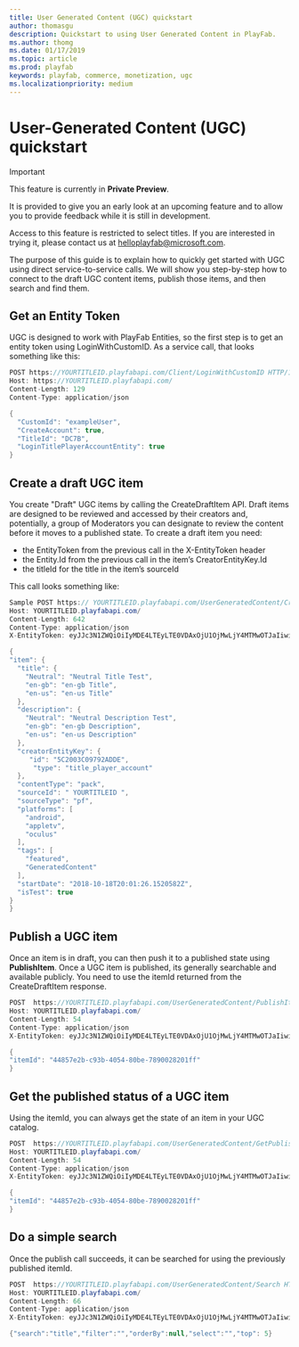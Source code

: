 ```yaml
---
title: User Generated Content (UGC) quickstart
author: thomasgu
description: Quickstart to using User Generated Content in PlayFab.
ms.author: thomg
ms.date: 01/17/2019
ms.topic: article
ms.prod: playfab
keywords: playfab, commerce, monetization, ugc
ms.localizationpriority: medium
---
```


# User-Generated Content (UGC) quickstart

> [!IMPORTANT]
> This feature is currently in **Private Preview**.  
>
> It is provided to give you an early look at an upcoming feature and to allow you to provide feedback while it is still in development.  
>
> Access to this feature is restricted to select titles. If you are interested in trying it, please contact us at [helloplayfab@microsoft.com](mailto:helloplayfab@microsoft.com).

The purpose of this guide is to explain how to quickly get started with UGC using direct service-to-service calls. We will show you step-by-step how to connect to the draft UGC content items, publish those items, and then search and find them.

## Get an Entity Token

UGC is designed to work with PlayFab Entities, so the first step is to get an entity token using LoginWithCustomID. As a service call, that looks something like this:

```csharp
POST https://YOURTITLEID.playfabapi.com/Client/LoginWithCustomID HTTP/1.1
Host: https://YOURTITLEID.playfabapi.com/
Content-Length: 129
Content-Type: application/json

{
  "CustomId": "exampleUser",
  "CreateAccount": true,
  "TitleId": "DC7B",
  "LoginTitlePlayerAccountEntity": true
}
```

## Create a draft UGC item

You create "Draft" UGC items by calling the CreateDraftItem API. Draft items are designed to be reviewed and accessed by their creators and, potentially, a group of Moderators you can designate to review the content before it moves to a published state. To create a draft item you need:

- the EntityToken from the previous call in the X-EntityToken header
- the Entity.Id from the previous call in the item’s CreatorEntityKey.Id
- the titleId for the title in the item’s sourceId

This call looks something like:

```csharp
Sample POST https:// YOURTITLEID.playfabapi.com/UserGeneratedContent/CreateDraftItem HTTP/1.1
Host: YOURTITLEID.playfabapi.com/
Content-Length: 642
Content-Type: application/json
X-EntityToken: eyJJc3N1ZWQiOiIyMDE4LTEyLTE0VDAxOjU1OjMwLjY4MTMwOTJaIiwiRXhwaXJlcyI6IjIwMTgtMTItMTVUMDE6NTU6MzAuNjgxMzA5MloiLCJIaW50IjoiNDVGNUFFQkQ4Njg2Rjg4MiIsIlNpZ25hdHVyZSI6InRWTm5STXN5VlBUR25HenJGSHJ1dHdyNU9QWGpUQ2ZWUlhySlZaYWJKV1U9IiwiRW50aXR5Q2hhaW4iOiJ0aXRsZV9wbGF5ZXJfYWNjb3VudCE1NDk1NDhGQkQzNTZEOUUvRDJBQy9BRjdENEJBNENBREZFRjI1LzVDMjAwM0MwOTc5MkFEREUvIiwiRW50aXR5SWQiOiI1QzIwMDNDMDk3OTJBRERFIiwiRW50aXR5VHlwZSI6InRpdGxlX3BsYXllcl9hY2NvdW50In0=

{
"item": {
  "title": {
    "Neutral": "Neutral Title Test",
    "en-gb": "en-gb Title",
    "en-us": "en-us Title"
  },
  "description": {
    "Neutral": "Neutral Description Test",
    "en-gb": "en-gb Description",
    "en-us": "en-us Description"
  },
  "creatorEntityKey": {
     "id": "5C2003C09792ADDE",
      "type": "title_player_account"
  },
  "contentType": "pack",
  "sourceId": " YOURTITLEID ",
  "sourceType": "pf",
  "platforms": [
    "android",
    "appletv",
    "oculus"
  ],
  "tags": [
    "featured",
    "GeneratedContent"
  ],
  "startDate": "2018-10-18T20:01:26.1520582Z",
  "isTest": true
}
}
```

## Publish a UGC item

Once an item is in draft, you can then push it to a published state using **PublishItem**. Once a UGC item is published, its generally searchable and available publicly. You need to use the itemId returned from the CreateDraftItem response.

```csharp
POST  https://YOURTITLEID.playfabapi.com/UserGeneratedContent/PublishItem HTTP/1.1
Host: YOURTITLEID.playfabapi.com/
Content-Length: 54
Content-Type: application/json
X-EntityToken: eyJJc3N1ZWQiOiIyMDE4LTEyLTE0VDAxOjU1OjMwLjY4MTMwOTJaIiwiRXhwaXJlcyI6IjIwMTgtMTItMTVUMDE6NTU6MzAuNjgxMzA5MloiLCJIaW50IjoiNDVGNUFFQkQ4Njg2Rjg4MiIsIlNpZ25hdHVyZSI6InRWTm5STXN5VlBUR25HenJGSHJ1dHdyNU9QWGpUQ2ZWUlhySlZaYWJKV1U9IiwiRW50aXR5Q2hhaW4iOiJ0aXRsZV9wbGF5ZXJfYWNjb3VudCE1NDk1NDhGQkQzNTZEOUUvRDJBQy9BRjdENEJBNENBREZFRjI1LzVDMjAwM0MwOTc5MkFEREUvIiwiRW50aXR5SWQiOiI1QzIwMDNDMDk3OTJBRERFIiwiRW50aXR5VHlwZSI6InRpdGxlX3BsYXllcl9hY2NvdW50In0=

{
"itemId": "44857e2b-c93b-4054-80be-7890028201ff"
}
```

## Get the published status of a UGC item

Using the itemId, you can always get the state of an item in your UGC catalog.

```csharp
POST  https://YOURTITLEID.playfabapi.com/UserGeneratedContent/GetPublishStatus HTTP/1.1
Host: YOURTITLEID.playfabapi.com/
Content-Length: 54
Content-Type: application/json
X-EntityToken: eyJJc3N1ZWQiOiIyMDE4LTEyLTE0VDAxOjU1OjMwLjY4MTMwOTJaIiwiRXhwaXJlcyI6IjIwMTgtMTItMTVUMDE6NTU6MzAuNjgxMzA5MloiLCJIaW50IjoiNDVGNUFFQkQ4Njg2Rjg4MiIsIlNpZ25hdHVyZSI6InRWTm5STXN5VlBUR25HenJGSHJ1dHdyNU9QWGpUQ2ZWUlhySlZaYWJKV1U9IiwiRW50aXR5Q2hhaW4iOiJ0aXRsZV9wbGF5ZXJfYWNjb3VudCE1NDk1NDhGQkQzNTZEOUUvRDJBQy9BRjdENEJBNENBREZFRjI1LzVDMjAwM0MwOTc5MkFEREUvIiwiRW50aXR5SWQiOiI1QzIwMDNDMDk3OTJBRERFIiwiRW50aXR5VHlwZSI6InRpdGxlX3BsYXllcl9hY2NvdW50In0=

{
"itemId": "44857e2b-c93b-4054-80be-7890028201ff"
}
```

## Do a simple search

Once the publish call succeeds, it can be searched for using the previously published itemId.

```csharp
POST  https://YOURTITLEID.playfabapi.com/UserGeneratedContent/Search HTTP/1.1
Host: YOURTITLEID.playfabapi.com/
Content-Length: 66
Content-Type: application/json
X-EntityToken: eyJJc3N1ZWQiOiIyMDE4LTEyLTE0VDAxOjU1OjMwLjY4MTMwOTJaIiwiRXhwaXJlcyI6IjIwMTgtMTItMTVUMDE6NTU6MzAuNjgxMzA5MloiLCJIaW50IjoiNDVGNUFFQkQ4Njg2Rjg4MiIsIlNpZ25hdHVyZSI6InRWTm5STXN5VlBUR25HenJGSHJ1dHdyNU9QWGpUQ2ZWUlhySlZaYWJKV1U9IiwiRW50aXR5Q2hhaW4iOiJ0aXRsZV9wbGF5ZXJfYWNjb3VudCE1NDk1NDhGQkQzNTZEOUUvRDJBQy9BRjdENEJBNENBREZFRjI1LzVDMjAwM0MwOTc5MkFEREUvIiwiRW50aXR5SWQiOiI1QzIwMDNDMDk3OTJBRERFIiwiRW50aXR5VHlwZSI6InRpdGxlX3BsYXllcl9hY2NvdW50In0=

{"search":"title","filter":"","orderBy":null,"select":"","top": 5}
```
